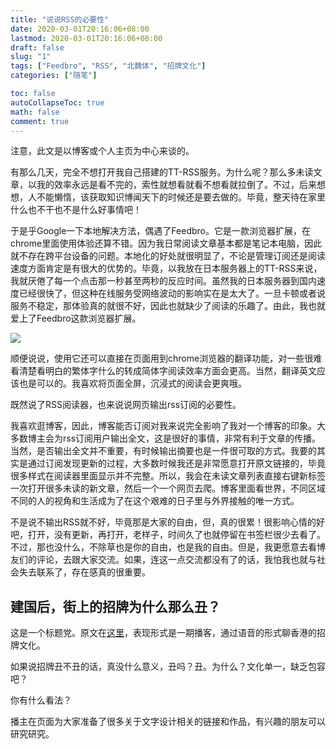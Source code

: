 ```yaml
---
title: "说说RSS的必要性"
date: 2020-03-01T20:16:06+08:00
lastmod: 2020-03-01T20:16:06+08:00
draft: false
slug: "1"
tags: ["Feedbro", "RSS", "北魏体", "招牌文化"]
categories: ["随笔"]

toc: false
autoCollapseToc: true
math: false
comment: true
---
```



注意，此文是以博客或个人主页为中心来谈的。

有那么几天，完全不想打开我自己搭建的TT-RSS服务。为什么呢？那么多未读文章，以我的效率永远是看不完的，索性就想看就看不想看就拉倒了。不过，后来想想，人不能懒惰，该获取知识博闻天下的时候还是要去做的。毕竟，整天待在家里什么也不干也不是什么好事情吧！

于是乎Google一下本地解决方法，偶遇了Feedbro。它是一款浏览器扩展，在chrome里面使用体验还算不错。因为我日常阅读文章基本都是笔记本电脑，因此就不存在跨平台设备的问题。本地化的好处就很明显了，不论是管理订阅还是阅读速度方面肯定是有很大的优势的。毕竟，以我放在日本服务器上的TT-RSS来说，我就厌倦了每一个点击那一秒甚至两秒的反应时间。虽然我的日本服务器到国内速度已经很快了，但这种在线服务受网络波动的影响实在是太大了。一旦卡顿或者说服务不稳定，那体验真的就很不好，因此也就缺少了阅读的乐趣了。由此，我也就爱上了Feedbro这款浏览器扩展。

![](https://img.dtz9.com/imgs/2020/03/e30609c511cd22f9.png)

顺便说说，使用它还可以直接在页面用到chrome浏览器的翻译功能，对一些很难看清楚看明白的繁体字什么的转成简体字阅读效率方面会更高。当然，翻译英文应该也是可以的。我喜欢将页面全屏，沉浸式的阅读会更爽哦。

既然说了RSS阅读器，也来说说网页输出rss订阅的必要性。

我喜欢逛博客，因此，博客能否订阅对我来说完全影响了我对一个博客的印象。大多数博主会为rss订阅用户输出全文，这是很好的事情，非常有利于文章的传播。当然，是否输出全文并不重要，有时候输出摘要也是一件很可取的方式。我要的其实是通过订阅发现更新的过程，大多数时候我还是非常愿意打开原文链接的，毕竟很多样式在阅读器里面显示并不完整。所以，我会在未读文章列表直接右键新标签一次打开很多未读的新文章，然后一个一个网页去爬。博客里面看世界，不同区域不同的人的视角和生活成为了在这个艰难的日子里与外界接触的唯一方式。

不是说不输出RSS就不好，毕竟那是大家的自由，但，真的很累！很影响心情的好吧，打开，没有更新，再打开，老样子，时间久了也就停留在书签栏很少去看了。不过，那也没什么，不除草也是你的自由，也是我的自由。但是，我更愿意去看博友们的评论，去跟大家交流。如果，连这一点交流都没有了的话，我怕我也就与社会失去联系了，存在感真的很重要。

## 建国后，街上的招牌为什么那么丑？

这是一个标题党。原文在[这里](http://artispoison.com/019)，表现形式是一期播客，通过语音的形式聊香港的招牌文化。

如果说招牌丑不丑的话，真没什么意义，丑吗？丑。为什么？文化单一，缺乏包容吧？

你有什么看法？

播主在页面为大家准备了很多关于文字设计相关的链接和作品，有兴趣的朋友可以研究研究。
